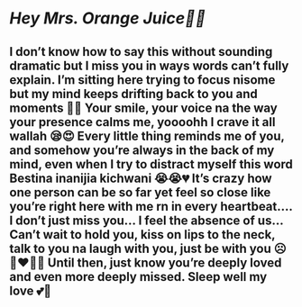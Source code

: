 <!DOCTYPE html>
  </head>
  <body>
    <h1><em>Hey Mrs. Orange Juice🍊💖</em></h1>
      <section>
        <h2>I don’t know how to say this without sounding dramatic but I miss you in ways words can’t fully explain.
I’m sitting here trying to focus nisome but my mind keeps drifting back to you and moments 🙈💕
Your smile, your voice na the way your presence calms me, yoooohh I crave it all wallah 😪😍
Every little thing reminds me of you, and somehow you’re always in the back of my mind, even when I try to distract myself this word Bestina inanijia kichwani 😭😭💔
It’s crazy how one person can be so far yet feel so close like you’re right here with me rn in every heartbeat….
I don’t just miss you… I feel the absence of us…
Can’t wait to hold you, kiss on lips to the neck, talk to you na laugh with you, just be with you ☹👩‍❤‍💋‍👨
Until then, just know you’re deeply loved and even more deeply missed.
Sleep well my love 💕💍</h2>
      </section>
  </body>
